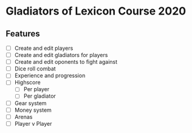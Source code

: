Gladiators of Lexicon Course 2020
=================================

Features
--------

- [ ] Create and edit players
- [ ] Create and edit gladiators for players
- [ ] Create and edit oponents to fight against
- [ ] Dice roll combat
- [ ] Experience and progression
- [ ] Highscore
    - [ ] Per player
    - [ ] Per gladiator
- [ ] Gear system
- [ ] Money system
- [ ] Arenas
- [ ] Player v Player
